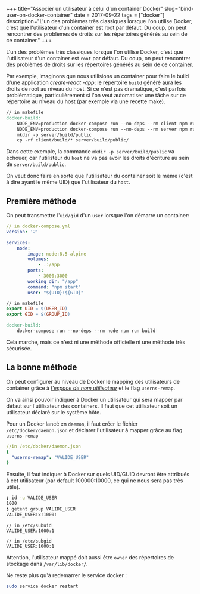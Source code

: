 +++
title="Associer un utilisateur à celui d'un container Docker"
slug="bind-user-on-docker-container"
date = 2017-09-22
tags = ["docker"]
description="L'un des problèmes très classiques lorsque l'on utilise Docker, c'est que l'utilisateur d'un container est root par défaut. Du coup, on peut rencontrer des problèmes de droits sur les répertoires générés au sein de ce container."
+++

L'un des problèmes très classiques lorsque l'on utilise Docker, c'est que l'utilisateur d'un container est `root` par défaut. Du coup, on peut rencontrer des problèmes de droits sur les répertoires générés au sein de ce container.

Par exemple, imaginons que nous utilisions un container pour faire le build d'une application *create-react -app*: le répertoire `build` généré aura les droits de root au niveau du host. Si ce n'est pas dramatique, c'est parfois problématique, particulièrement si l'on veut automatiser une tâche sur ce répertoire au niveau du host (par exemple via une recette make).

```makefile
// in makefile
docker-build:
    NODE_ENV=production docker-compose run --no-deps --rm client npm run build
    NODE_ENV=production docker-compose run --no-deps --rm server npm run build
    mkdir -p server/build/public
    cp -rf client/build/* server/build/public/
```

Dans cette exemple, la commande `mkdir -p server/build/public` va échouer, car l'utilisteur du `host` ne va pas avoir les droits d'écriture au sein de `server/build/public`.

On veut donc faire en sorte que l'utilisateur du container soit le même (c'est à dire ayant le même UID) que l'utilisateur du `host`.

## Première méthode

On peut transmettre l'`uid/gid` d'un `user` lorsque l'on démarre un container:

```yaml
// in docker-compose.yml
version: '2'

services:
    node:
        image: node:8.5-alpine
        volumes:
            - .:/app
        ports:
            - 3000:3000
        working_dir: "/app"
        command: "npm start"
        user: "${UID}:${GID}"
```

```makefile
// in makefile
export UID = $(USER_ID)
export GID = $(GROUP_ID)

docker-build:
	docker-compose run --no-deps --rm node npm run build
```

Cela marche, mais ce n'est ni une méthode officielle ni une méthode très sécurisée.

## La bonne méthode

On peut configurer au niveau de Docker le mapping des utilisateurs de container grâce à *[l'espace de nom utilisateur](https://docs.docker.com/engine/security/userns-remap/)* et le flag `userns-remap`.

On va ainsi pouvoir indiquer à Docker un utilisateur qui sera mapper par défaut sur l'utilisateur des containers. Il faut que cet utilisateur soit un utilisateur déclaré sur le système hôte.

Pour un Docker lancé en `daemon`, il faut créer le fichier `/etc/docker/daemon.json` et déclarer l'utilisateur à mapper grâce au flag `userns-remap`

```yaml
//in /etc/docker/daemon.json
{
  "userns-remap": "VALIDE_USER"
}

```

Ensuite, il faut indiquer à Docker sur quels UID/GUID devront être attribués à cet utilisateur (par default 100000:10000, ce qui ne nous sera pas très utile).

```bash
❯ id -u VALIDE_USER
1000
❯ getent group VALIDE_USER
VALIDE_USER:x:1000:
```

```
// in /etc/subuid
VALIDE_USER:1000:1
```

```
// in /etc/subgid
VALIDE_USER:1000:1
```

Attention, l'utilisateur mappé doit aussi être `owner` des répertoires de stockage dans `/var/lib/docker/`.

Ne reste plus qu'à redemarrer le service docker :
```bash
sudo service docker restart
```
